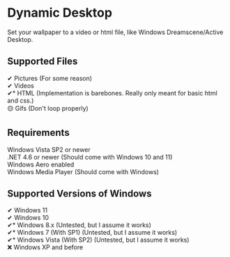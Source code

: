# Dynamic Desktop
Set your wallpaper to a video or html file, like Windows Dreamscene/Active Desktop.
## Supported Files
✔ Pictures (For some reason)  
✔ Videos  
✔* HTML (Implementation is barebones. Really only meant for basic html and css.)  
🟡 Gifs (Don't loop properly)  
## Requirements
Windows Vista SP2 or newer  
.NET 4.6 or newer (Should come with Windows 10 and 11)  
Windows Aero enabled  
Windows Media Player (Should come with Windows)
## Supported Versions of Windows
✔ Windows 11  
✔ Windows 10  
✔* Windows 8.x (Untested, but I assume it works)  
✔* Windows 7 (With SP1) (Untested, but I assume it works)  
✔* Windows Vista (With SP2) (Untested, but I assume it works)  
❌ Windows XP and before
